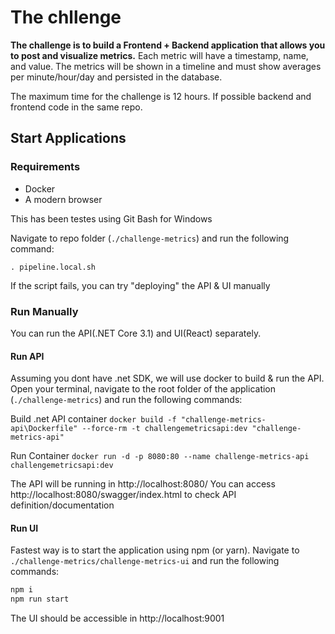 # The chllenge

**The challenge is to build a Frontend + Backend application that allows you to post and visualize metrics.** Each metric will have a timestamp, name, and value. The metrics will be shown in a timeline and must show averages per minute/hour/day and persisted in the database.

The maximum time for the challenge is 12 hours. If possible backend and frontend code in the same repo.

## Start Applications

### Requirements

- Docker
- A modern browser

This has been testes using Git Bash for Windows

Navigate to repo folder (`./challenge-metrics`) and run the following command:

`. pipeline.local.sh`

If the script fails, you can try "deploying" the API & UI manually

### Run Manually

You can run the API(.NET Core 3.1) and UI(React) separately.

#### Run API

Assuming you dont have .net SDK, we will use docker to build & run the API.
Open your terminal, navigate to the root folder of the application (`./challenge-metrics`) and run the following commands:

Build .net API container
`docker build -f "challenge-metrics-api\Dockerfile" --force-rm -t challengemetricsapi:dev "challenge-metrics-api"`

Run Container
`docker run -d -p 8080:80 --name challenge-metrics-api challengemetricsapi:dev`

The API will be running in http://localhost:8080/
You can access http://localhost:8080/swagger/index.html to check API definition/documentation

#### Run UI

Fastest way is to start the application using npm (or yarn).
Navigate to `./challenge-metrics/challenge-metrics-ui` and run the following commands:

```bash
npm i
npm run start
```

The UI should be accessible in http://localhost:9001
